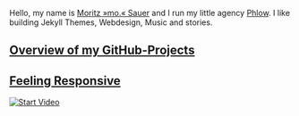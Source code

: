 Hello, my name is [Moritz »mo.« Sauer](http://moritz.sauer.io) and I run my little agency [Phlow](http://phlow.de/). I like building Jekyll Themes, Webdesign, Music and stories.

## [Overview of my GitHub-Projects](https://phlow.github.io/)


## [Feeling Responsive](http://phlow.github.io/feeling-responsive/)

[![Start Video](https://github.com/Phlow/feeling-responsive/blob/gh-pages/images/video-feeling-responsive-1280x720.jpg)](https://www.youtube.com/embed/3b5zCFSmVvU)
